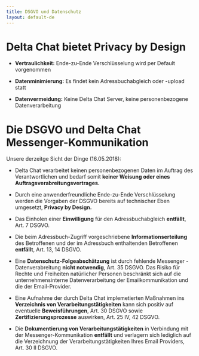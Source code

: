 ```yaml
---
title: DSGVO und Datenschutz
layout: default-de
---
```




<!-- GENERATED FILE -- DO NOT EDIT -->



# Delta Chat bietet **Privacy by Design**

- **Vertraulichkeit:** Ende-zu-Ende Verschlüsselung wird per Default vorgenommen

- **Datenminimierung:** Es findet kein Adressbuchabgleich oder -upload statt

- **Datenvermeidung:** Keine Delta Chat Server, keine personenbezogene Datenverarbeitung


# Die **DSGVO** und **Delta Chat** Messenger-Kommunikation

Unsere derzeitge Sicht der Dinge (16.05.2018):

- Delta Chat verarbeitet keinen personenbezogenen Daten im Auftrag des Verantwortlichen und bedarf somit **keiner Weisung oder eines Auftragsverabreitungsvertrages.**

- Durch eine anwenderfreundliche Ende-zu-Ende Verschlüsselung werden die Vorgaben der DSGVO bereits auf technischer Eben umgesetzt, **Privacy by Design.**

- Das Einholen einer **Einwilligung** für den Adressbuchabgleich **entfällt**, Art. 7 DSGVO.

- Die beim Adressbuch-Zugriff vorgeschriebene **Informationserteilung** des Betroffenen und der im Adressbuch enthaltenden Betroffenen **entfällt**, Art. 13, 14 DSGVO.

- Eine **Datenschutz-Folgeabschätzung** ist durch fehlende Messenger -  Datenverabreitung **nicht notwendig**, Art. 35 DSGVO. Das Risiko für Rechte und Freiheiten natürlicher Personen beschränkt sich auf die unternehmensinterne Datenverarbeitung der Emailkommunikation und die der Email-Provider.

- Eine Aufnahme der durch Delta Chat implemetierten Maßnahmen ins **Verzeichnis von Verarbeitungstätigkeiten** kann sich positiv auf eventuelle **Beweisführungen**, Art. 30 DSGVO sowie **Zertifizierungsprozesse** auswirken, Art. 25 IV, 42 DSGVO.

- Die **Dokumentierung von Verarbeitungstätigkeiten** in Verbindung mit der Messenger-Kommunikation **entfällt** und verlagern sich lediglich auf die Verzeichnung der Verarbeitungstätigkeiten Ihres Email Providers, Art. 30 II DSGVO.


 

